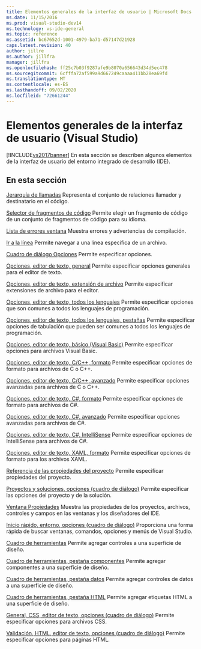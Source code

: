 ```yaml
---
title: Elementos generales de la interfaz de usuario | Microsoft Docs
ms.date: 11/15/2016
ms.prod: visual-studio-dev14
ms.technology: vs-ide-general
ms.topic: reference
ms.assetid: bc67652d-1001-4979-ba71-d57147d21928
caps.latest.revision: 40
author: jillre
ms.author: jillfra
manager: jillfra
ms.openlocfilehash: ff25c7b03f9287afe9b8070a656643d34d5ec478
ms.sourcegitcommit: 6cfffa72af599a9d667249caaaa411bb28ea69fd
ms.translationtype: MT
ms.contentlocale: es-ES
ms.lasthandoff: 09/02/2020
ms.locfileid: "72661244"
---
```

# <a name="general-user-interface-elements-visual-studio"></a>Elementos generales de la interfaz de usuario (Visual Studio)
[!INCLUDE[vs2017banner](../../includes/vs2017banner.md)]
En esta sección se describen algunos elementos de la interfaz de usuario del entorno integrado de desarrollo (IDE).

## <a name="in-this-section"></a>En esta sección
 [Jerarquía de llamadas](../../ide/reference/call-hierarchy.md) Representa el conjunto de relaciones llamador y destinatario en el código.

 [Selector de fragmentos de código](../../ide/reference/code-snippet-picker.md) Permite elegir un fragmento de código de un conjunto de fragmentos de código para su idioma.

 [Lista de errores ventana](../../ide/reference/error-list-window.md) Muestra errores y advertencias de compilación.

 [Ir a la línea](../../ide/reference/go-to-line.md) Permite navegar a una línea específica de un archivo.

 [Cuadro de diálogo Opciones](../../ide/reference/options-dialog-box-visual-studio.md) Permite especificar opciones.

 [Opciones, editor de texto, general](../../ide/reference/options-text-editor-general.md) Permite especificar opciones generales para el editor de texto.

 [Opciones, editor de texto, extensión de archivo](../../ide/reference/options-text-editor-file-extension.md) Permite especificar extensiones de archivo para el editor.

 [Opciones, editor de texto, todos los lenguajes](../../ide/reference/options-text-editor-all-languages.md) Permite especificar opciones que son comunes a todos los lenguajes de programación.

 [Opciones, editor de texto, todos los lenguajes, pestañas](../../ide/reference/options-text-editor-all-languages-tabs.md) Permite especificar opciones de tabulación que pueden ser comunes a todos los lenguajes de programación.

 [Opciones, editor de texto, básico (Visual Basic)](../../ide/reference/options-text-editor-basic-visual-basic.md) Permite especificar opciones para archivos Visual Basic.

 [Opciones, editor de texto, C/C++, formato](../../ide/reference/options-text-editor-c-cpp-formatting.md) Permite especificar opciones de formato para archivos de C o C++.

 [Opciones, editor de texto, C/C++, avanzado](../../ide/reference/options-text-editor-c-cpp-advanced.md) Permite especificar opciones avanzadas para archivos de C o C++.

 [Opciones, editor de texto, C#, formato](../../ide/reference/options-text-editor-csharp-formatting.md) Permite especificar opciones de formato para archivos de C#.

 [Opciones, editor de texto, C#, avanzado](../../ide/reference/options-text-editor-csharp-advanced.md) Permite especificar opciones avanzadas para archivos de C#.

 [Opciones, editor de texto, C#, IntelliSense](../../ide/reference/options-text-editor-csharp-intellisense.md) Permite especificar opciones de IntelliSense para archivos de C#.

 [Opciones, editor de texto, XAML, formato](../../ide/reference/options-text-editor-xaml-formatting.md) Permite especificar opciones de formato para los archivos XAML.

 [Referencia de las propiedades del proyecto](../../ide/reference/project-properties-reference.md) Permite especificar propiedades del proyecto.

 [Proyectos y soluciones, opciones (cuadro de diálogo)](../../ide/reference/projects-and-solutions-options-dialog-box.md) Permite especificar las opciones del proyecto y de la solución.

 [Ventana Propiedades](../../ide/reference/properties-window.md) Muestra las propiedades de los proyectos, archivos, controles y campos en las ventanas y los diseñadores del IDE.

 [Inicio rápido, entorno, opciones (cuadro de diálogo)](../../ide/reference/quick-launch-environment-options-dialog-box.md) Proporciona una forma rápida de buscar ventanas, comandos, opciones y menús de Visual Studio.

 [Cuadro de herramientas](../../ide/reference/toolbox.md) Permite agregar controles a una superficie de diseño.

 [Cuadro de herramientas, pestaña componentes](../../ide/reference/toolbox-components-tab.md) Permite agregar componentes a una superficie de diseño.

 [Cuadro de herramientas, pestaña datos](../../ide/reference/toolbox-data-tab.md) Permite agregar controles de datos a una superficie de diseño.

 [Cuadro de herramientas, pestaña HTML](../../ide/reference/toolbox-html-tab.md) Permite agregar etiquetas HTML a una superficie de diseño.

 [General, CSS, editor de texto, opciones (cuadro de diálogo)](https://msdn.microsoft.com/library/b33a7617-e69d-4a11-938e-2e218a34a10c) Permite especificar opciones para archivos CSS.

 [Validación, HTML, editor de texto, opciones (cuadro de diálogo)](https://msdn.microsoft.com/library/9c24ecfe-263e-4bf1-88de-d01be3992863) Permite especificar opciones para páginas HTML.